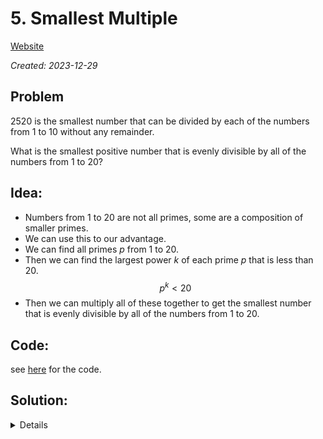 # 5. Smallest Multiple


[Website](https://projecteuler.net/problem=5)

_Created: 2023-12-29_

## Problem
$2520$ is the smallest number that can be divided by each of the numbers from $1$ to $10$ without any remainder.

What is the smallest positive number that is evenly divisible by all of the numbers from $1$ to $20$?

## Idea:
- Numbers from $1$ to $20$ are not all primes, some are a composition of smaller primes.
- We can use this to our advantage.
- We can find all primes $p$ from $1$ to $20$.
- Then we can find the largest power $k$ of each prime $p$ that is less than $20$.
$$p^k < 20$$
- Then we can multiply all of these together to get the smallest number that is evenly divisible by all of the numbers from $1$ to $20$.

## Code:
see [here](https://github.com/slow-connect/project-euler/blob/main/5.%20Smallest%20Multiple/main.py) for the code.

## Solution:
<details>
232792560
</details>
